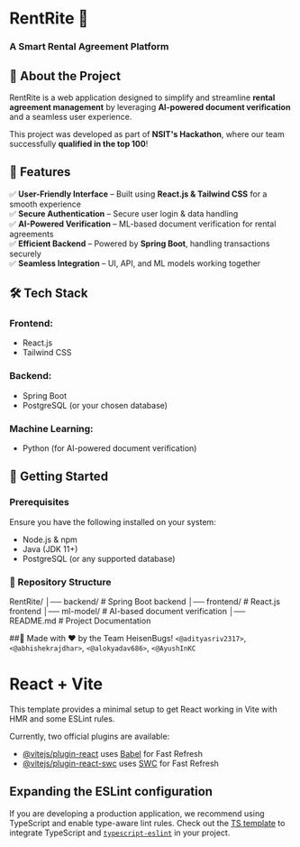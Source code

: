 # RentRite 🏡  
### A Smart Rental Agreement Platform  

## 🚀 About the Project  
RentRite is a web application designed to simplify and streamline **rental agreement management** by leveraging **AI-powered document verification** and a seamless user experience.  

This project was developed as part of **NSIT's Hackathon**, where our team successfully **qualified in the top 100**!  

## 🌟 Features  
✅ **User-Friendly Interface** – Built using **React.js & Tailwind CSS** for a smooth experience  
✅ **Secure Authentication** – Secure user login & data handling  
✅ **AI-Powered Verification** – ML-based document verification for rental agreements  
✅ **Efficient Backend** – Powered by **Spring Boot**, handling transactions securely  
✅ **Seamless Integration** – UI, API, and ML models working together  

## 🛠️ Tech Stack  
### **Frontend:**  
- React.js  
- Tailwind CSS  

### **Backend:**  
- Spring Boot  
- PostgreSQL (or your chosen database)  

### **Machine Learning:**  
- Python (for AI-powered document verification)  

## 🚀 Getting Started  

### **Prerequisites**  
Ensure you have the following installed on your system:  
- Node.js & npm  
- Java (JDK 11+)  
- PostgreSQL (or any supported database)  

### 📂 Repository Structure
RentRite/
│── backend/          # Spring Boot backend
│── frontend/         # React.js frontend
│── ml-model/        # AI-based document verification
│── README.md        # Project Documentation

##🚀 Made with ❤️ by the Team HeisenBugs!
`<@adityasriv2317>`,
`<@abhishekrajdhar>`,
`<@alokyadav686>`,
`<@AyushInKC`



# React + Vite

This template provides a minimal setup to get React working in Vite with HMR and some ESLint rules.

Currently, two official plugins are available:

- [@vitejs/plugin-react](https://github.com/vitejs/vite-plugin-react/blob/main/packages/plugin-react/README.md) uses [Babel](https://babeljs.io/) for Fast Refresh
- [@vitejs/plugin-react-swc](https://github.com/vitejs/vite-plugin-react-swc) uses [SWC](https://swc.rs/) for Fast Refresh

## Expanding the ESLint configuration

If you are developing a production application, we recommend using TypeScript and enable type-aware lint rules. Check out the [TS template](https://github.com/vitejs/vite/tree/main/packages/create-vite/template-react-ts) to integrate TypeScript and [`typescript-eslint`](https://typescript-eslint.io) in your project.

